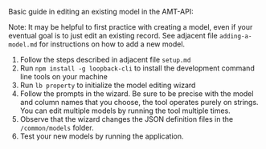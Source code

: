 Basic guide in editing an existing model in the AMT-API:

Note: It may be helpful to first practice with creating a model, even if your eventual goal is to just edit an existing record. See adjacent file `adding-a-model.md` for instructions on how to add a new model.

1. Follow the steps described in adjacent file `setup.md`
2. Run `npm install -g loopback-cli` to install the development command line tools on your machine
3. Run `lb property` to initialize the model editing wizard
4. Follow the prompts in the wizard. Be sure to be precise with the model and column names that you choose, the tool operates purely on strings. You can edit multiple models by running the tool multiple times.
5. Observe that the wizard changes the JSON definition files in the `/common/models` folder.
6. Test your new models by running the application.
